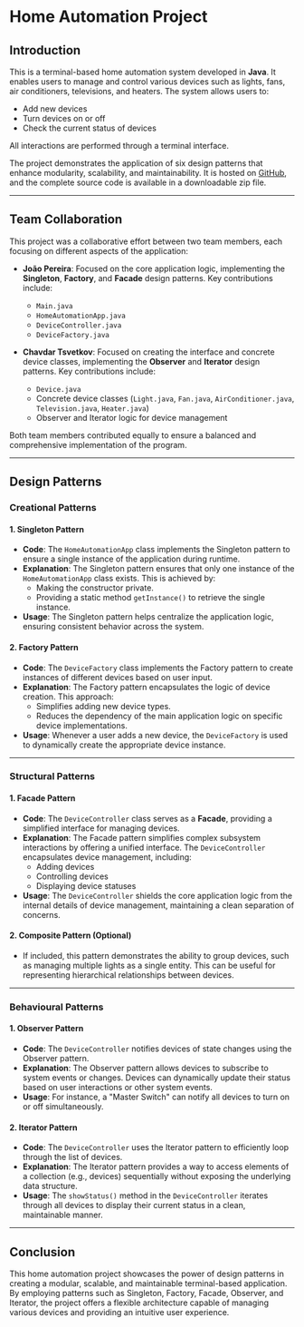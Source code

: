 # Home Automation Project

## Introduction

This is a terminal-based home automation system developed in **Java**. It enables users to manage and control various devices such as lights, fans, air conditioners, televisions, and heaters. The system allows users to:

- Add new devices
- Turn devices on or off
- Check the current status of devices

All interactions are performed through a terminal interface.

The project demonstrates the application of six design patterns that enhance modularity, scalability, and maintainability. It is hosted on [GitHub](https://github.com/JoaoDeodatoPereira/SoftawareProject), and the complete source code is available in a downloadable zip file.

---

## Team Collaboration

This project was a collaborative effort between two team members, each focusing on different aspects of the application:

- **João Pereira**: Focused on the core application logic, implementing the **Singleton**, **Factory**, and **Facade** design patterns. Key contributions include:
  - `Main.java`
  - `HomeAutomationApp.java`
  - `DeviceController.java`
  - `DeviceFactory.java`

- **Chavdar Tsvetkov**: Focused on creating the interface and concrete device classes, implementing the **Observer** and **Iterator** design patterns. Key contributions include:
  - `Device.java`
  - Concrete device classes (`Light.java`, `Fan.java`, `AirConditioner.java`, `Television.java`, `Heater.java`)
  - Observer and Iterator logic for device management

Both team members contributed equally to ensure a balanced and comprehensive implementation of the program.

---

## Design Patterns

### Creational Patterns

#### 1. **Singleton Pattern**
- **Code**: The `HomeAutomationApp` class implements the Singleton pattern to ensure a single instance of the application during runtime.
- **Explanation**: The Singleton pattern ensures that only one instance of the `HomeAutomationApp` class exists. This is achieved by:
  - Making the constructor private.
  - Providing a static method `getInstance()` to retrieve the single instance.
- **Usage**: The Singleton pattern helps centralize the application logic, ensuring consistent behavior across the system.

#### 2. **Factory Pattern**
- **Code**: The `DeviceFactory` class implements the Factory pattern to create instances of different devices based on user input.
- **Explanation**: The Factory pattern encapsulates the logic of device creation. This approach:
  - Simplifies adding new device types.
  - Reduces the dependency of the main application logic on specific device implementations.
- **Usage**: Whenever a user adds a new device, the `DeviceFactory` is used to dynamically create the appropriate device instance.

---

### Structural Patterns

#### 1. **Facade Pattern**
- **Code**: The `DeviceController` class serves as a **Facade**, providing a simplified interface for managing devices.
- **Explanation**: The Facade pattern simplifies complex subsystem interactions by offering a unified interface. The `DeviceController` encapsulates device management, including:
  - Adding devices
  - Controlling devices
  - Displaying device statuses
- **Usage**: The `DeviceController` shields the core application logic from the internal details of device management, maintaining a clean separation of concerns.

#### 2. **Composite Pattern** (Optional)
- If included, this pattern demonstrates the ability to group devices, such as managing multiple lights as a single entity. This can be useful for representing hierarchical relationships between devices.

---

### Behavioural Patterns

#### 1. **Observer Pattern**
- **Code**: The `DeviceController` notifies devices of state changes using the Observer pattern.
- **Explanation**: The Observer pattern allows devices to subscribe to system events or changes. Devices can dynamically update their status based on user interactions or other system events.
- **Usage**: For instance, a "Master Switch" can notify all devices to turn on or off simultaneously.

#### 2. **Iterator Pattern**
- **Code**: The `DeviceController` uses the Iterator pattern to efficiently loop through the list of devices.
- **Explanation**: The Iterator pattern provides a way to access elements of a collection (e.g., devices) sequentially without exposing the underlying data structure.
- **Usage**: The `showStatus()` method in the `DeviceController` iterates through all devices to display their current status in a clean, maintainable manner.

---

## Conclusion

This home automation project showcases the power of design patterns in creating a modular, scalable, and maintainable terminal-based application. By employing patterns such as Singleton, Factory, Facade, Observer, and Iterator, the project offers a flexible architecture capable of managing various devices and providing an intuitive user experience.
